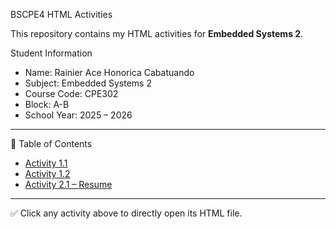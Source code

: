 BSCPE4 HTML Activities

This repository contains my HTML activities for **Embedded Systems 2**.

 Student Information
- Name: Rainier Ace Honorica Cabatuando  
- Subject: Embedded Systems 2  
- Course Code: CPE302  
- Block: A-B  
- School Year: 2025 – 2026  

---

📂 Table of Contents

- [Activity 1.1](activity1-1.html)  
- [Activity 1.2](Activity1-2.html)  
- [Activity 2.1 – Resume](Activity2.1_Resume.html)  

---

✅ Click any activity above to directly open its HTML file.
